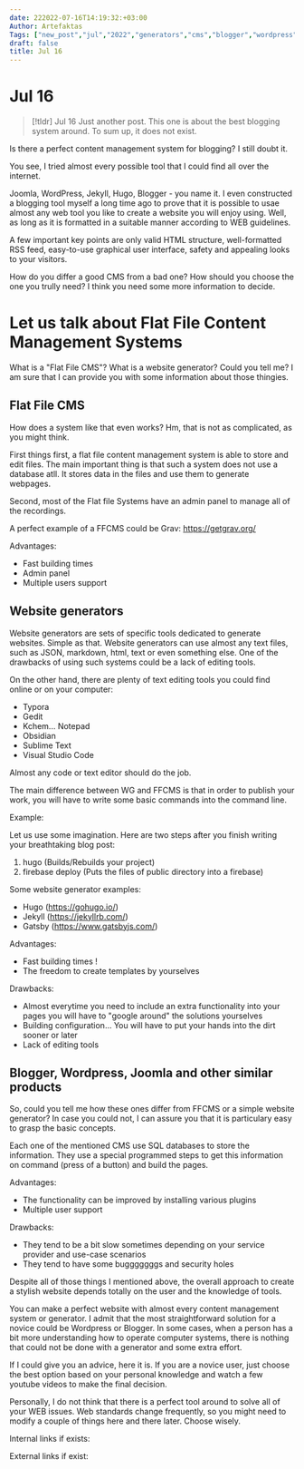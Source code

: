 ```yaml
---
date: 222022-07-16T14:19:32:+03:00
Author: Artefaktas
Tags: ["new_post","jul","2022","generators","cms","blogger","wordpress","tool","management","web","systems","flat"]
draft: false
title: Jul 16
---
```


# Jul 16


> [!tldr] Jul 16
> Just another post. This one is about the best blogging system around. To sum up, it does not exist.

Is there a perfect content management system for blogging? I still doubt it.

  

You see, I tried almost every possible tool that I could find all over the internet.

  

Joomla, WordPress, Jekyll, Hugo, Blogger - you name it. I even constructed a blogging tool myself a long time ago to prove that it is possible to usae almost any web tool you like to create a website you will enjoy using. Well, as long as it is formatted in a suitable manner according to WEB guidelines.

  

A few important key points are only valid HTML structure, well-formatted RSS feed, easy-to-use graphical user interface, safety and appealing looks to your visitors.

  

How do you differ a good CMS from a bad one? How should you choose the one you trully need? I think you need some more information to decide. 

  

# Let us talk about Flat File Content Management Systems

  

What is a "Flat File CMS"? What is a website generator? Could you tell me? I am sure that I can provide you with some information about those thingies.

  

## Flat File CMS

  

How does a system like that even works? Hm, that is not as complicated, as you might think. 

  

First things first, a flat file content management system is able to store and edit files. The main important thing is that such a system does not use a database atll. It stores data in the files and use them to generate webpages. 

  

Second, most of the Flat file Systems have an admin panel to manage all of the recordings. 

  

A perfect example of a FFCMS could be Grav: https://getgrav.org/

  

Advantages:

  

-   Fast building times
-   Admin panel
-   Multiple users support

  

## Website generators

  

Website generators are sets of specific tools dedicated to generate websites. Simple as that. Website generators can use almost any text files, such as JSON, markdown, html, text or even something else. One of the drawbacks of using such systems could be a lack of editing tools. 

  

On the other hand, there are plenty of text editing tools you could find online or on your computer:

  

-   Typora
-   Gedit
-   Kchem... Notepad
-   Obsidian 
-   Sublime Text
-   Visual Studio Code

  

Almost any code or text editor should do the job.

  

The main difference between WG and FFCMS is that in order to publish your work, you will have to write some basic commands into the command line.

  

Example:

  

Let us use some imagination. Here are two steps after you finish writing your breathtaking blog post:

  

1.  hugo (Builds/Rebuilds your project)
2.  firebase deploy (Puts the files of public directory into a firebase)

  

Some website generator examples:

  

-   Hugo (https://gohugo.io/)
-   Jekyll (https://jekyllrb.com/)
-   Gatsby (https://www.gatsbyjs.com/)

  

Advantages:

  

-   Fast building times !
-   The freedom to create templates by yourselves

  

Drawbacks:

  

-   Almost everytime you need to include an extra functionality into your pages you will have to "google around" the solutions yourselves
-   Building configuration... You will have to put your hands into the dirt sooner or later
-   Lack of editing tools

  

  

## Blogger, Wordpress, Joomla and other similar products

  

So, could you tell me how these ones differ from FFCMS or a simple website generator? In case you could not, I can assure you that it is particulary easy to grasp the basic concepts.

  

Each one of the mentioned CMS use SQL databases to store the information. They use a special programmed steps to get this information on command (press of a button) and build the pages.

  

Advantages:

  

-   The functionality can be improved by installing various plugins
-   Multiple user support

  

Drawbacks:

  

-   They tend to be a bit slow sometimes depending on your service provider and use-case scenarios
-   They tend to have some bugggggggs and security holes

  

Despite all of those things I mentioned above, the overall approach to create a stylish website depends totally on the user and the knowledge of tools.

  

You can make a perfect website with almost every content management system or generator. I admit that the most straightforward solution for a novice could be Wordpress or Blogger. In some cases, when a person has a bit more understanding how to operate computer systems, there is nothing that could not be done with a generator and some extra effort.

  

If I could give you an advice, here it is. If you are a novice user, just choose the best option based on your personal knowledge and watch a few youtube videos to make the final decision.

  

Personally, I do not think that there is a perfect tool around to solve all of your WEB issues. Web standards change frequently, so you might need to modify a couple of things here and there later. Choose wisely.


Internal links if exists:

External links if exist:
